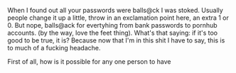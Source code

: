 When I found out all your passwords were balls@ck I was stoked. Usually people change it up a little, throw in an exclamation point here, an extra 1 or 0. But nope, balls@ack for evertyhing from bank passwords to pornhub accounts. (by the way, love the feet thing). What's that saying: if it's too good to be true, it is? Because now that I'm in this shit I have to say, this is to much of a fucking headache. 



First of all, how is it possible for any one person to have 